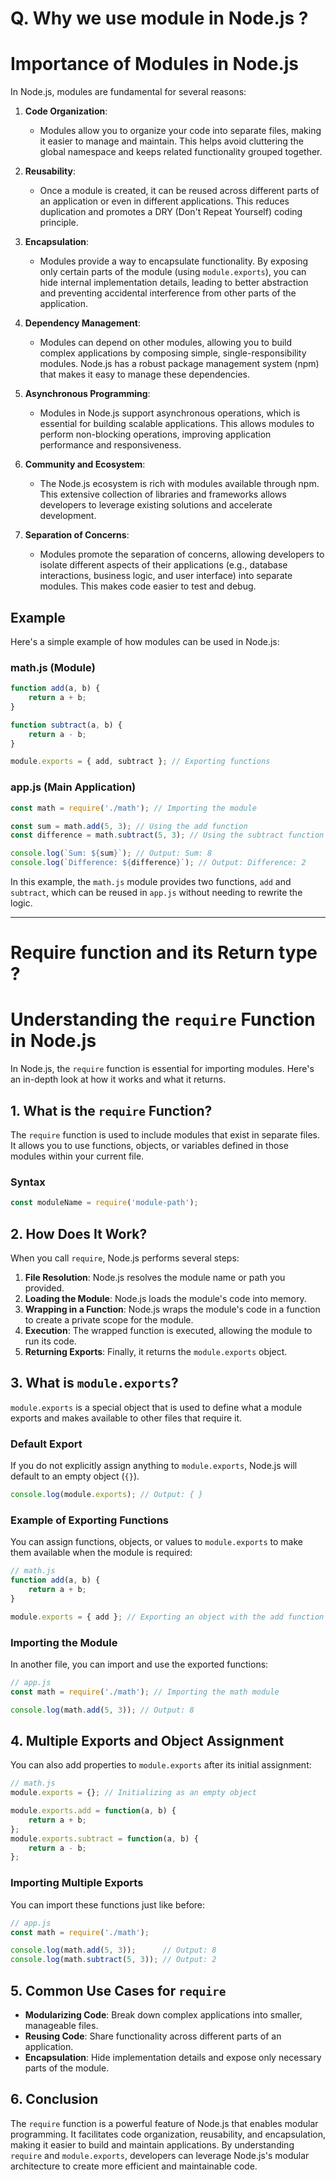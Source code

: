 # Q. Why we use module in Node.js ? 

# Importance of Modules in Node.js

In Node.js, modules are fundamental for several reasons:

1. **Code Organization**: 
   - Modules allow you to organize your code into separate files, making it easier to manage and maintain. This helps avoid cluttering the global namespace and keeps related functionality grouped together.

2. **Reusability**: 
   - Once a module is created, it can be reused across different parts of an application or even in different applications. This reduces duplication and promotes a DRY (Don't Repeat Yourself) coding principle.

3. **Encapsulation**: 
   - Modules provide a way to encapsulate functionality. By exposing only certain parts of the module (using `module.exports`), you can hide internal implementation details, leading to better abstraction and preventing accidental interference from other parts of the application.

4. **Dependency Management**: 
   - Modules can depend on other modules, allowing you to build complex applications by composing simple, single-responsibility modules. Node.js has a robust package management system (npm) that makes it easy to manage these dependencies.

5. **Asynchronous Programming**: 
   - Modules in Node.js support asynchronous operations, which is essential for building scalable applications. This allows modules to perform non-blocking operations, improving application performance and responsiveness.

6. **Community and Ecosystem**: 
   - The Node.js ecosystem is rich with modules available through npm. This extensive collection of libraries and frameworks allows developers to leverage existing solutions and accelerate development.

7. **Separation of Concerns**: 
   - Modules promote the separation of concerns, allowing developers to isolate different aspects of their applications (e.g., database interactions, business logic, and user interface) into separate modules. This makes code easier to test and debug.

## Example

Here's a simple example of how modules can be used in Node.js:

### **math.js** (Module)
```javascript
function add(a, b) {
    return a + b;
}

function subtract(a, b) {
    return a - b;
}

module.exports = { add, subtract }; // Exporting functions
```

### **app.js** (Main Application)
```javascript
const math = require('./math'); // Importing the module

const sum = math.add(5, 3); // Using the add function
const difference = math.subtract(5, 3); // Using the subtract function

console.log(`Sum: ${sum}`); // Output: Sum: 8
console.log(`Difference: ${difference}`); // Output: Difference: 2
```

In this example, the `math.js` module provides two functions, `add` and `subtract`, which can be reused in `app.js` without needing to rewrite the logic.

---

# Require function and its Return type ? 

# Understanding the `require` Function in Node.js

In Node.js, the `require` function is essential for importing modules. Here's an in-depth look at how it works and what it returns.

## 1. **What is the `require` Function?**
The `require` function is used to include modules that exist in separate files. It allows you to use functions, objects, or variables defined in those modules within your current file.

### Syntax
```javascript
const moduleName = require('module-path');
```

## 2. **How Does It Work?**
When you call `require`, Node.js performs several steps:

1. **File Resolution**: Node.js resolves the module name or path you provided.
2. **Loading the Module**: Node.js loads the module's code into memory.
3. **Wrapping in a Function**: Node.js wraps the module's code in a function to create a private scope for the module.
4. **Execution**: The wrapped function is executed, allowing the module to run its code.
5. **Returning Exports**: Finally, it returns the `module.exports` object.

## 3. **What is `module.exports`?**
`module.exports` is a special object that is used to define what a module exports and makes available to other files that require it.

### Default Export
If you do not explicitly assign anything to `module.exports`, Node.js will default to an empty object (`{}`).
```javascript
console.log(module.exports); // Output: { }
```

### Example of Exporting Functions
You can assign functions, objects, or values to `module.exports` to make them available when the module is required:
```javascript
// math.js
function add(a, b) {
    return a + b;
}

module.exports = { add }; // Exporting an object with the add function
```

### Importing the Module
In another file, you can import and use the exported functions:
```javascript
// app.js
const math = require('./math'); // Importing the math module

console.log(math.add(5, 3)); // Output: 8
```

## 4. **Multiple Exports and Object Assignment**
You can also add properties to `module.exports` after its initial assignment:
```javascript
// math.js
module.exports = {}; // Initializing as an empty object

module.exports.add = function(a, b) {
    return a + b;
};
module.exports.subtract = function(a, b) {
    return a - b;
};
```

### Importing Multiple Exports
You can import these functions just like before:
```javascript
// app.js
const math = require('./math');

console.log(math.add(5, 3));      // Output: 8
console.log(math.subtract(5, 3)); // Output: 2
```

## 5. **Common Use Cases for `require`**
- **Modularizing Code**: Break down complex applications into smaller, manageable files.
- **Reusing Code**: Share functionality across different parts of an application.
- **Encapsulation**: Hide implementation details and expose only necessary parts of the module.

## 6. **Conclusion**
The `require` function is a powerful feature of Node.js that enables modular programming. It facilitates code organization, reusability, and encapsulation, making it easier to build and maintain applications. By understanding `require` and `module.exports`, developers can leverage Node.js's modular architecture to create more efficient and maintainable code.
